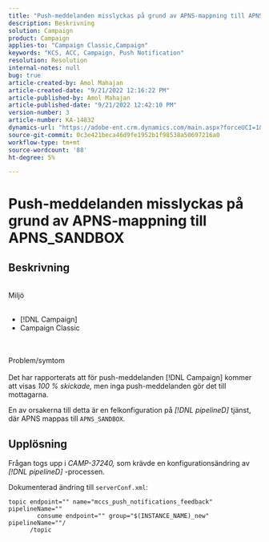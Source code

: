 ```yaml
---
title: "Push-meddelanden misslyckas på grund av APNS-mappning till APNS_SANDBOX"
description: Beskrivning
solution: Campaign
product: Campaign
applies-to: "Campaign Classic,Campaign"
keywords: "KCS, ACC, Campaign, Push Notification"
resolution: Resolution
internal-notes: null
bug: true
article-created-by: Amol Mahajan
article-created-date: "9/21/2022 12:16:22 PM"
article-published-by: Amol Mahajan
article-published-date: "9/21/2022 12:42:10 PM"
version-number: 3
article-number: KA-14832
dynamics-url: "https://adobe-ent.crm.dynamics.com/main.aspx?forceUCI=1&pagetype=entityrecord&etn=knowledgearticle&id=d0109231-a739-ed11-9db1-002248086cae"
source-git-commit: 0c3e421beca46d9fe1952b1f98538a50697216a0
workflow-type: tm+mt
source-wordcount: '88'
ht-degree: 5%

---
```


# Push-meddelanden misslyckas på grund av APNS-mappning till APNS_SANDBOX

## Beskrivning

<br>Miljö<br><br>
- [!DNL Campaign]
- Campaign Classic

<br><br>Problem/symtom<br><br>
Det har rapporterats att för push-meddelanden [!DNL Campaign] kommer att visas *100 % skickade,* men inga push-meddelanden gör det till mottagarna.

En av orsakerna till detta är en felkonfiguration på *[!DNL pipelineD]* tjänst, där APNS mappas till `APNS_SANDBOX`.


## Upplösning


Frågan togs upp i *CAMP-37240,* som krävde en konfigurationsändring av *[!DNL pipelineD]* -processen.

Dokumenterad ändring till `serverConf.xml`:


```
topic endpoint="" name="mccs_push_notifications_feedback" pipelineName=""
        consume endpoint="" group="$(INSTANCE_NAME)_new" pipelineName=""/
      /topic
```

